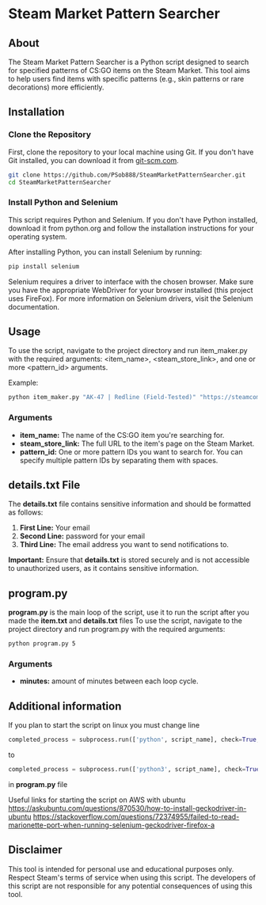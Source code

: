 # Steam Market Pattern Searcher

## About
The Steam Market Pattern Searcher is a Python script designed to search for specified patterns of CS:GO items on the Steam Market. This tool aims to help users find items with specific patterns (e.g., skin patterns or rare decorations) more efficiently.

## Installation

### Clone the Repository

First, clone the repository to your local machine using Git. If you don't have Git installed, you can download it from [git-scm.com](https://git-scm.com/).

```bash
git clone https://github.com/PSob888/SteamMarketPatternSearcher.git
cd SteamMarketPatternSearcher
```

### Install Python and Selenium
This script requires Python and Selenium. If you don't have Python installed, download it from python.org and follow the installation instructions for your operating system.

After installing Python, you can install Selenium by running:

```bash
pip install selenium
```

Selenium requires a driver to interface with the chosen browser. Make sure you have the appropriate WebDriver for your browser installed (this project uses FireFox). For more information on Selenium drivers, visit the Selenium documentation.

## Usage
To use the script, navigate to the project directory and run item_maker.py with the required arguments: <item_name>, <steam_store_link>, and one or more <pattern_id> arguments.

Example:

```bash
python item_maker.py "AK-47 | Redline (Field-Tested)" "https://steamcommunity.com/market/listings/730/AK-47%20|%20Redline%20(Field-Tested)" 101 102 103
```
### Arguments
- **item_name:** The name of the CS:GO item you're searching for.
- **steam_store_link:** The full URL to the item's page on the Steam Market.
- **pattern_id:** One or more pattern IDs you want to search for. You can specify multiple pattern IDs by separating them with spaces.

## details.txt File
The **details.txt** file contains sensitive information and should be formatted as follows:
1. **First Line:** Your email
2. **Second Line:** password for your email
3. **Third Line:** The email address you want to send notifications to.

**Important:** Ensure that **details.txt** is stored securely and is not accessible to unauthorized users, as it contains sensitive information.

## program.py
**program.py** is the main loop of the script, use it to run the script after you made the **item.txt** and **details.txt** files
To use the script, navigate to the project directory and run program.py with the required arguments: <minutes>

```bash
python program.py 5
```
### Arguments
- **minutes:** amount of minutes between each loop cycle.

## Additional information
If you plan to start the script on linux you must change line
```py
completed_process = subprocess.run(['python', script_name], check=True, text=True)
```
to
```py
completed_process = subprocess.run(['python3', script_name], check=True, text=True)
```
in **program.py** file

Useful links for starting the script on AWS with ubuntu
https://askubuntu.com/questions/870530/how-to-install-geckodriver-in-ubuntu
https://stackoverflow.com/questions/72374955/failed-to-read-marionette-port-when-running-selenium-geckodriver-firefox-a

## Disclaimer
This tool is intended for personal use and educational purposes only. Respect Steam's terms of service when using this script. The developers of this script are not responsible for any potential consequences of using this tool.
